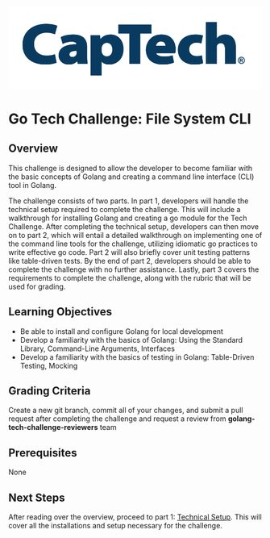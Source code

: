 ![CapTech Logo](/docs/images/CaptechLogo.png)
# Go Tech Challenge: File System CLI

## Overview

This challenge is designed to allow the developer to become familiar with the basic concepts of Golang and creating a command line interface (CLI) tool in Golang.

The challenge consists of two parts. In part 1, developers will handle the technical setup required to complete the challenge. This will include a walkthrough for installing Golang and creating a go module for the Tech Challenge. After completing the technical setup, developers can then move on to part 2, which will entail a detailed walkthrough on implementing one of the command line tools for the challenge, utilizing idiomatic go practices to write effective go code. Part 2 will also briefly cover unit testing patterns like table-driven tests. By the end of part 2, developers should be able to complete the challenge with no further assistance. Lastly, part 3 covers the requirements to complete the challenge, along with the rubric that will be used for grading.

## Learning Objectives

- Be able to install and configure Golang for local development
- Develop a familiarity with the basics of Golang: Using the Standard Library, Command-Line Arguments, Interfaces
- Develop a familiarity with the basics of testing in Golang: Table-Driven Testing, Mocking

## Grading Criteria

Create a new git branch, commit all of your changes, and submit a pull request after completing the challenge and request a review from **golang-tech-challenge-reviewers** team

## Prerequisites

None

## Next Steps

After reading over the overview, proceed to part 1: [Technical Setup](/docs/1-Technical-Setup.md). This will cover all the installations and setup necessary for the challenge.